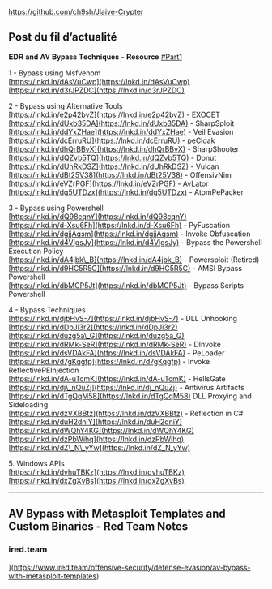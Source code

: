 https://github.com/ch9sh/Jlaive-Crypter

## Post du fil d’actualité

𝐄𝐃𝐑 𝐚𝐧𝐝 𝐀𝐕 𝐁𝐲𝐩𝐚𝐬𝐬 𝐓𝐞𝐜𝐡𝐧𝐢𝐪𝐮𝐞𝐬 - 𝐑𝐞𝐬𝐨𝐮𝐫𝐜𝐞 [#Part1](https://www.linkedin.com/feed/hashtag/?keywords=part1&highlightedUpdateUrns=urn%3Ali%3Aactivity%3A7011306783847657472) 

1 - Bypass using Msfvenom  
[https://lnkd.in/dAsVuCwp](https://lnkd.in/dAsVuCwp)  
[https://lnkd.in/d3rJPZDC](https://lnkd.in/d3rJPZDC)

2 - Bypass using Alternative Tools  
[https://lnkd.in/e2p42bvZ](https://lnkd.in/e2p42bvZ) - EXOCET  
[https://lnkd.in/dUxb35DA](https://lnkd.in/dUxb35DA) - SharpSploit  
[https://lnkd.in/ddYxZHae](https://lnkd.in/ddYxZHae) - Veil Evasion  
[https://lnkd.in/dcErruRU](https://lnkd.in/dcErruRU) - peCloak  
[https://lnkd.in/dhQrBBvX](https://lnkd.in/dhQrBBvX) - SharpShooter  
[https://lnkd.in/dQZvb5TQ](https://lnkd.in/dQZvb5TQ) - Donut  
[https://lnkd.in/dUhRkDSZ](https://lnkd.in/dUhRkDSZ) - Vulcan  
[https://lnkd.in/dBt25V38](https://lnkd.in/dBt25V38) - OffensivNim  
[https://lnkd.in/eVZrPGF](https://lnkd.in/eVZrPGF) - AvLator  
[https://lnkd.in/dg5UTDzx](https://lnkd.in/dg5UTDzx) - AtomPePacker

3 - Bypass using Powershell  
[https://lnkd.in/dQ98cqnY](https://lnkd.in/dQ98cqnY)  
[https://lnkd.in/d-Xsu6Fh](https://lnkd.in/d-Xsu6Fh) - PyFuscation  
[https://lnkd.in/dgjjAqsm](https://lnkd.in/dgjjAqsm) - Invoke Obfuscation  
[https://lnkd.in/d4VigsJy](https://lnkd.in/d4VigsJy) - Bypass the Powershell Execution Policy  
[https://lnkd.in/dA4jbk\_B](https://lnkd.in/dA4jbk_B) - Powersploit (Retired)  
[https://lnkd.in/d9HC5R5C](https://lnkd.in/d9HC5R5C) - AMSI Bypass Powershell  
[https://lnkd.in/dbMCP5Jt](https://lnkd.in/dbMCP5Jt) - Bypass Scripts Powershell

4 - Bypass Techniques  
[https://lnkd.in/djbHvS-7](https://lnkd.in/djbHvS-7) - DLL Unhooking  
[https://lnkd.in/dDpJi3r2](https://lnkd.in/dDpJi3r2)  
[https://lnkd.in/duzg5a\_G](https://lnkd.in/duzg5a_G)  
[https://lnkd.in/dRMk-SeR](https://lnkd.in/dRMk-SeR) - DInvoke  
[https://lnkd.in/dsVDAkFA](https://lnkd.in/dsVDAkFA) - PeLoader  
[https://lnkd.in/d7gKqgfp](https://lnkd.in/d7gKqgfp) - Invoke ReflectivePEInjection  
[https://lnkd.in/dA-uTcmK](https://lnkd.in/dA-uTcmK) - HellsGate  
[https://lnkd.in/dj\_nQuZj](https://lnkd.in/dj_nQuZj) - Antivirus Artifacts  
[https://lnkd.in/dTgQqM58](https://lnkd.in/dTgQqM58) DLL Proxying and Sideloading  
[https://lnkd.in/dzVXBBtz](https://lnkd.in/dzVXBBtz) - Reflection in C#  
[https://lnkd.in/duH2dniY](https://lnkd.in/duH2dniY)  
[https://lnkd.in/dWQhY4KG](https://lnkd.in/dWQhY4KG)  
[https://lnkd.in/dzPbWihq](https://lnkd.in/dzPbWihq)  
[https://lnkd.in/dZ\_N\_yYw](https://lnkd.in/dZ_N_yYw)

5\. Windows APIs  
[https://lnkd.in/dvhuTBKz](https://lnkd.in/dvhuTBKz)  
[https://lnkd.in/dxZgXvBs](https://lnkd.in/dxZgXvBs)

---

## AV Bypass with Metasploit Templates and Custom Binaries - Red Team Notes

### ired.team

](https://www.ired.team/offensive-security/defense-evasion/av-bypass-with-metasploit-templates)
